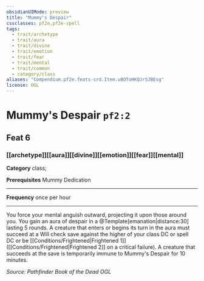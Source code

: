 ```yaml
---
obsidianUIMode: preview
title: "Mummy's Despair"
cssclasses: pf2e,pf2e-spell
tags:
  - trait/archetype
  - trait/aura
  - trait/divine
  - trait/emotion
  - trait/fear
  - trait/mental
  - trait/common
  - category/class
aliases: "Compendium.pf2e.feats-srd.Item.uBOToHKQJr5JBEsg"
license: OGL
---
```

# Mummy's Despair `pf2:2`
## Feat 6
### [[archetype]][[aura]][[divine]][[emotion]][[fear]][[mental]]

**Category** class; 



**Prerequisites** Mummy Dedication
* * *
**Frequency** once per hour

* * *

You force your mental anguish outward, projecting it upon those around you. You gain an aura of despair in a @Template\[emanation|distance:30\] lasting 5 rounds. A creature that enters or begins its turn in the aura must succeed at a Will check save against the higher of your class DC or spell DC or be [[Conditions/Frightened|Frightened 1]] ([[Conditions/Frightened|Frightened 2]] on a critical failure). A creature that succeeds at the save is temporarily immune to Mummy's Despair for 10 minutes.

*Source: Pathfinder Book of the Dead*
*OGL*